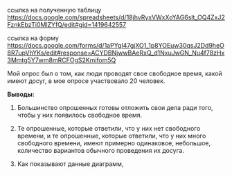 ссылка на полученную таблицу https://docs.google.com/spreadsheets/d/18jhvRyxVWxXoYAG6slt_OQ4ZxJ2FznkEbzTi0MlZYfQ/edit#gid=1419642557

ссылка на форму https://docs.google.com/forms/d/1aPYgI47gjXO1_1p8YOEuw30qsJ2Dd9heO8R7upVhYKs/edit#response=ACYDBNjwwBAeRxQ_d1NxuJwGN_Nu4f78zHx3Mmtg5Y7wm8mRCFOgS2Kmifom5Q

Мой опрос был о том, как люди проводят свое свободное время, какой имеют досуг, в мое опросе участвовало 20 человек.

**Выводы:**

1) Большинство опрошенных готовы отложить свои дела ради того, чтобы у них появилось свободное время.

2) Те опрошенные, которые ответили, что у них нет свободного времени, и те опрошенные, которые ответили, что у них много свободного времени, имеют примерно одинаковое, небольшое, количество вариантов обычного проведения их досуга. 

3) Как показывают данные диаграмм, 
